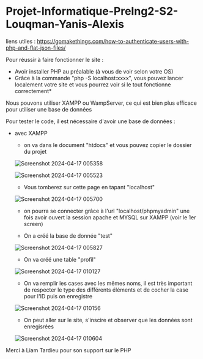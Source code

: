# Projet-Informatique-PreIng2-S2-Louqman-Yanis-Alexis
liens utiles :
https://gomakethings.com/how-to-authenticate-users-with-php-and-flat-json-files/




Pour réussir à faire fonctionner le site :
- Avoir installer PHP au préalable (à vous de voir selon votre OS)
- Grâce à la commande "php -S localhost:xxxx", vous pouvez lancer localement votre site et vous pourrez voir si le tout fonctionne correctement*

Nous pouvons utiliser XAMPP ou WampServer, ce qui est bien plus efficace pour utiliser une base de données

Pour tester le code, il est nécessaire d'avoir une base de données :

- avec XAMPP
  - on va dans le document "htdocs" et vous pouvez copier le dossier du projet
  
  ![Screenshot 2024-04-17 005358](https://github.com/TheLog7/Projet-Informatique-PreIng2-S2-Louqman-Yanis-Alexis/assets/130991034/fb3fe23c-8683-4ea9-88b3-7a1e72734f03)

  ![Screenshot 2024-04-17 005523](https://github.com/TheLog7/Projet-Informatique-PreIng2-S2-Louqman-Yanis-Alexis/assets/130991034/8a320bb0-3266-498b-ad9d-52b97903b705)
  
  - Vous tomberez sur cette page en tapant "localhost"
  
  ![Screenshot 2024-04-17 005700](https://github.com/TheLog7/Projet-Informatique-PreIng2-S2-Louqman-Yanis-Alexis/assets/130991034/6518d94a-34cb-43ce-a752-4655d47c9b05)
  
  - on pourra se connecter grâce à l'url "localhost/phpmyadmin" une fois avoir ouvert la session apache et MYSQL sur XAMPP (voir le 1er screen)
  
  - On a créé la base de donnée "test"
  
  ![Screenshot 2024-04-17 005827](https://github.com/TheLog7/Projet-Informatique-PreIng2-S2-Louqman-Yanis-Alexis/assets/130991034/4296bf39-bb47-480b-8ef7-a6e6ecc54a7b)

  - On va créé une table "profil"
  
  ![Screenshot 2024-04-17 010127](https://github.com/TheLog7/Projet-Informatique-PreIng2-S2-Louqman-Yanis-Alexis/assets/130991034/68801c93-11f2-4c77-8875-1d9f7a6322fd)

  - On va remplir les cases avec les mêmes noms, il est très important de respecter le type des différents éléments et de cocher la case pour l'ID puis on enregistre
  
  ![Screenshot 2024-04-17 010156](https://github.com/TheLog7/Projet-Informatique-PreIng2-S2-Louqman-Yanis-Alexis/assets/130991034/92ab9b76-94d9-4071-a295-f1bd8d30894a)

  - On peut aller sur le site, s'inscire et observer que les données sont enregisrées

  ![Screenshot 2024-04-17 010604](https://github.com/TheLog7/Projet-Informatique-PreIng2-S2-Louqman-Yanis-Alexis/assets/130991034/b05df727-b26a-4f8a-9fff-63cb0fb7e522)

Merci à Liam Tardieu pour son support sur le PHP
